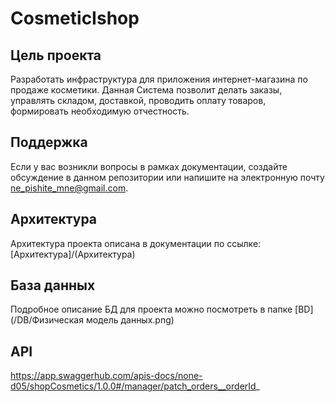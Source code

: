# CosmeticIshop
## Цель проекта
Разработать инфраструктура для приложения интернет-магазина по продаже косметики. Данная Система позволит делать заказы, управлять складом, доставкой, проводить оплату товаров, формировать необходимую отчестность.

## Поддержка
Если у вас возникли вопросы в рамках документации, создайте обсуждение в данном репозитории или напишите на электронную почту ne_pishite_mne@gmail.com.

## Архитектура 
Архитектура проекта описана в документации по ссылке: [Архитектура]/(Архитектура)
## База данных
Подробное описание БД для проекта можно посмотреть в папке [BD](/DB/Физическая модель данных.png)
## API
https://app.swaggerhub.com/apis-docs/none-d05/shopCosmetics/1.0.0#/manager/patch_orders__orderId_
